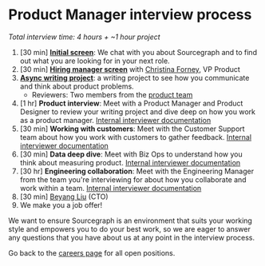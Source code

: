 # Product Manager interview process

_Total interview time: 4 hours + ~1 hour project_

1. [30 min] **[Initial screen](../initial_screen.md)**: We chat with you about Sourcegraph and to find out what you are looking for in your next role.
1. [30 min] **[Hiring manager screen](../hm_intro_call.md)** with [Christina Forney](../../../../../company/team/index.md#christina-forney-she-her), VP Product
1. **[Async writing project](./pm_rfc_project.md)**: a writing project to see how you communicate and think about product problems.
   - Reviewers: Two members from the [product team](../../index.md#team)
1. [1 hr] **Product interview**: Meet with a Product Manager and Product Designer to review your writing project and dive deep on how you work as a product manager. [Internal interviewer documentation](https://github.com/sourcegraph/interviews/blob/master/product/product-manager/product.md)
1. [30 min] **Working with customers**: Meet with the Customer Support team about how you work with customers to gather feedback. [Internal interviewer documentation](https://github.com/sourcegraph/interviews/blob/master/product/product-manager/customers-and-data.md)
1. [30 min] **Data deep dive**: Meet with Biz Ops to understand how you think about measuring product. [Internal interviewer documentation](https://github.com/sourcegraph/interviews/blob/master/product/product-manager/customers-and-data.md)
1. [30 hr] **Engineering collaboration**: Meet with the Engineering Manager from the team you're interviewing for about how you collaborate and work within a team. [Internal interviewer documentation](https://github.com/sourcegraph/interviews/blob/master/product/product-manager/design-engineering-collaboration.md)
1. [30 min] [Beyang Liu](../../../../../company/team/index.md#beyang-liu) (CTO)
1. We make you a job offer!

We want to ensure Sourcegraph is an environment that suits your working style and empowers you to do your best work, so we are eager to answer any questions that you have about us at any point in the interview process.

Go back to the [careers page](https://boards.greenhouse.io/sourcegraph91) for all open positions.
